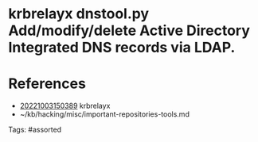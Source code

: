 # krbrelayx dnstool.py Add/modify/delete Active Directory Integrated DNS records via LDAP.

# References
- [20221003150389](/zet/20221003150389/) krbrelayx
- ~/kb/hacking/misc/important-repositories-tools.md

Tags:
    #assorted

